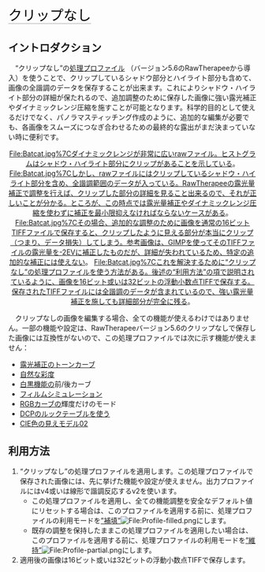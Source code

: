 <span style="color: #000000; background: none; overflow: hidden; page-break-after: avoid; font-size: 2.0em; font-family: Georgia,Times,serif; margin-top: 1em; margin-bottom: 0.25em; line-height: 1.3; padding: 0; border-bottom: 1px solid #AAAAAA;">クリップなし</span>

## イントロダクション

　“クリップなし”の[処理プロファイル](Sidecar_Files_-_Processing_Profiles/jp#サイドカーファイル-処理プロファイル "wikilink")
（バージョン5.6のRawTherapeeから導入）を使うことで、クリップしているシャドウ部分とハイライト部分も含めて、画像の全諧調のデータを保存することが出来ます。これによりシャドウ・ハイライト部分の詳細が保たれるので、追加調整のために保存した画像に強い露光補正やダイナミックレンジ圧縮を施すことが可能となります。科学的目的として使えるだけでなく、パノラマスティッチング作成のように、追加的な編集が必要でも、各画像をスムーズにつなぎ合わせるための最終的な露出がまだ決まっていない時に便利です。

<div align="center">

<File:Batcat.jpg%7Cダイナミックレンジが非常に広いrawファイル。ヒストグラムはシャドウ・ハイライト部分にクリップがあることを示している>。
<File:Batcat.jpg%7Cしかし、rawファイルにはクリップしているシャドウ・ハイライト部分を含め、全諧調範囲のデータが入っている。RawTherapeeの露光量補正で調整を行えば、クリップした部分の詳細を見ること出来るので、それが正しいことが分かる。ところが、この時点では露光量補正やダイナミックレンジ圧縮を使わずに補正を最小限抑えなければならないケースがある>。
<File:Batcat.jpg%7Cその場合、追加的な調整のために画像を通常の16ビットTIFFファイルで保存すると、クリップしたように見える部分が本当にクリップ（つまり、データ損失）してしまう。参考画像は、GIMPを使ってそのTIFFファイルの露光量を-2EVに補正したものだが、詳細が失われているため、特定の追加的な補正には使えない>。
<File:Batcat.jpg%7Cこれを解決するために“クリップなし”の処理プロファイルを使う方法がある。後述の“利用方法”の項で説明されているように、画像を16ビット或いは32ビットの浮動小数点TIFFで保存する。保存されたTIFFファイルには全諧調のデータが含まれているので、強い露光量補正を施しても詳細部分が完全に残る>。

</div>

　クリップなしの画像を編集する場合、全ての機能が使えるわけではありません。一部の機能や設定は、RawTherapeeバージョン5.6のクリップなしで保存した画像には互換性がないので、この処理プロファイルでは次に示す機能が使えません：

- [露光補正のトーンカーブ](Exposure/jp#トーンカーブ "wikilink")
- [自然な彩度](Vibrance/jp "wikilink")
- [白黒機能の](Black-and-White/jp#白黒 "wikilink")前/後カーブ
- [フィルムシミュレーション](Film_Simulation/jp "wikilink")
- [RGBカーブの](RGB_Curves/jp "wikilink")輝度だけのモード
- [DCPのルックテーブルを使う](Color_Management/jp#DCPのルックテーブルを使う "wikilink")
- [CIE色の見えモデル02](CIECAM02/jp "wikilink")

## 利用方法

1.  “クリップなし”の処理プロファイルを適用します。この処理プロファイルで保存された画像には、先に挙げた機能や設定が使えません。出力プロファイルにはv4或いは線形で諧調反応するv2を使います。
    - この処理プロファイルを適用し、全ての機能調整を安全なデフォルト値にリセットする場合は、このプロファイルを適用する前に、処理プロファイルの利用モードを[”補填”](Sidecar_Files_-_Processing_Profiles/jp#部分的処理プロファイルと補填モード "wikilink")![<File:Profile-filled.png>](Profile-filled.png "File:Profile-filled.png")にします。
    - 既存の調整を保持したままこの処理プロファイルを適用したい場合は、このプロファイルを適用する前に、処理プロファイルの利用モードを[”維持”](Sidecar_Files_-_Processing_Profiles/jp#部分的処理プロファイルと補填モード "wikilink")![<File:Profile-partial.png>](Profile-partial.png "File:Profile-partial.png")にします。
2.  適用後の画像は16ビット或いは32ビットの浮動小数点TIFFで保存します。